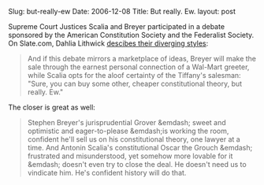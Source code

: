 Slug: but-really-ew
Date: 2006-12-08
Title: But really. Ew.
layout: post

Supreme Court Justices Scalia and Breyer participated in a debate sponsored by the American Constitution Society and the Federalist Society. On Slate.com, Dahlia Lithwick [descibes their diverging styles](http://www.slate.com/id/2154993/):

>And if this debate mirrors a marketplace of ideas, Breyer will make the sale through the earnest personal connection of a Wal-Mart greeter, while Scalia opts for the aloof certainty of the Tiffany's salesman: "Sure, you can buy some other, cheaper constitutional theory, but really. Ew."

The closer is great as well:

>Stephen Breyer's jurisprudential Grover &emdash; sweet and optimistic and eager-to-please &emdash;is working the room, confident he'll sell us on his constitutional theory, one lawyer at a time. And Antonin Scalia's constitutional Oscar the Grouch &emdash; frustrated and misunderstood, yet somehow more lovable for it &emdash; doesn't even try to close the deal. He doesn't need us to vindicate him. He's confident history will do that.
